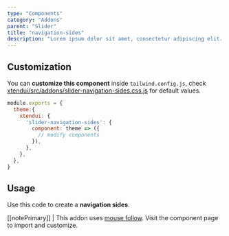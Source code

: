 ```yaml
---
type: "Components"
category: "Addons"
parent: "Slider"
title: "navigation-sides"
description: "Lorem ipsum dolor sit amet, consectetur adipiscing elit. Nunc tempus laoreet leo sit amet iaculis."
---
```


## Customization

You can **customize this component** inside `tailwind.config.js`, check [xtendui/src/addons/slider-navigation-sides.css.js](https://github.com/minimit/xtendui/blob/master/src/addons/slider-navigation-sides.css.js) for default values.

```jsx
module.exports = {
  theme:{
    xtendui: {
      'slider-navigation-sides': {
        component: theme => ({
          // modify components
        }),
      },
    },
  },
}
```

## Usage

Use this code to create a **navigation sides**.

[[notePrimary]]
| This addon uses [mouse follow](/components/addons/structure/mouse-follow). Visit the component page to import and customize.

<demo>
  <demovanilla src="vanilla/components/addons/slider-navigation-sides">
  </demovanilla>
</demo>
